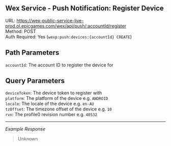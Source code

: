 ## Wex Service - Push Notification: Register Device

URL: https://wex-public-service-live-prod.ol.epicgames.com/wex/api/push/:accountId/register \
Method: POST \
Auth Required: Yes (`wexp:push:devices:{accountId} CREATE`)

## Path Parameters

`accountId`: The account ID to register the device for

## Query Parameters

`deviceToken`: The device token to register with \
`platform`: The platform of the device e.g. `ANDROID` \
`locale`: The locale of the device e.g. `en-AU` \
`tzOffset`: The timezone offset of the device e.g. `10` \
`rvn`: The profile0 revision number e.g. `40532`

---

_Example Response_

> Unknown
